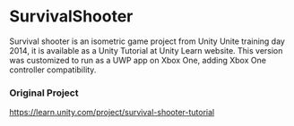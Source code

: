 # SurvivalShooter

Survival shooter is an isometric game project from Unity Unite training day 2014, it is available as a Unity Tutorial at Unity Learn website. This version was customized to run as a UWP app on Xbox One, adding Xbox One controller compatibility.

### Original Project
https://learn.unity.com/project/survival-shooter-tutorial
